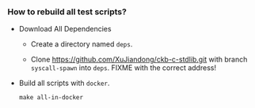 ### How to rebuild all test scripts?

- Download All Dependencies

  - Create a directory named `deps`.

  - Clone https://github.com/XuJiandong/ckb-c-stdlib.git with branch `syscall-spawn` into `deps`. FIXME with the correct address!

- Build all scripts with `docker`.

  ```shell
  make all-in-docker
  ```
